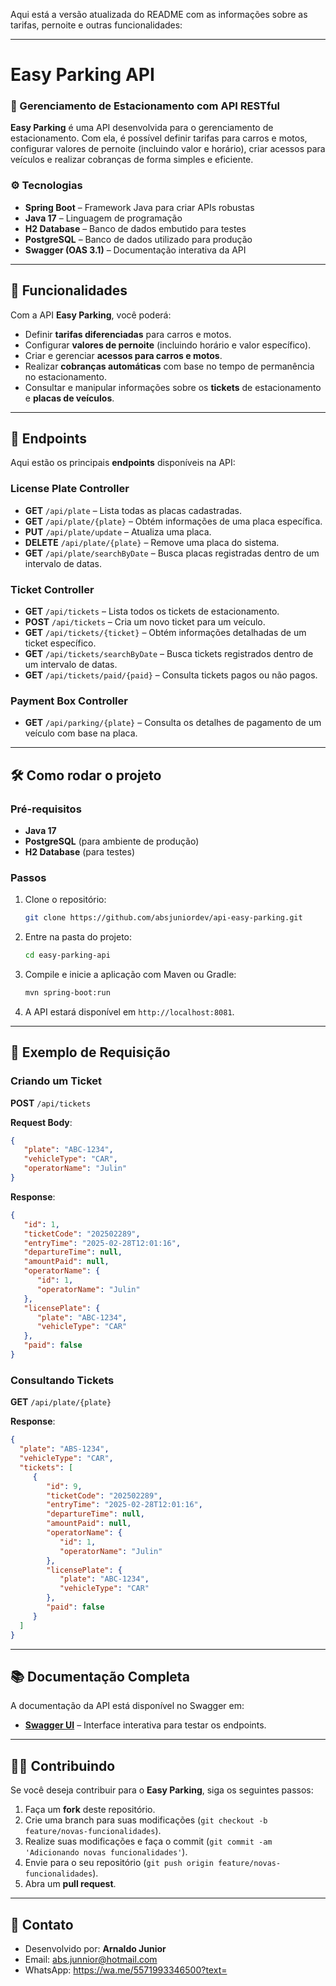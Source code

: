 Aqui está a versão atualizada do README com as informações sobre as tarifas, pernoite e outras funcionalidades:

---

# Easy Parking API

### 🚗 Gerenciamento de Estacionamento com API RESTful

**Easy Parking** é uma API desenvolvida para o gerenciamento de estacionamento. Com ela, é possível definir tarifas para carros e motos, configurar valores de pernoite (incluindo valor e horário), criar acessos para veículos e realizar cobranças de forma simples e eficiente.

### ⚙️ Tecnologias

- **Spring Boot** – Framework Java para criar APIs robustas
- **Java 17** – Linguagem de programação
- **H2 Database** – Banco de dados embutido para testes
- **PostgreSQL** – Banco de dados utilizado para produção
- **Swagger (OAS 3.1)** – Documentação interativa da API

---

## 🚀 Funcionalidades

Com a API **Easy Parking**, você poderá:

- Definir **tarifas diferenciadas** para carros e motos.
- Configurar **valores de pernoite** (incluindo horário e valor específico).
- Criar e gerenciar **acessos para carros e motos**.
- Realizar **cobranças automáticas** com base no tempo de permanência no estacionamento.
- Consultar e manipular informações sobre os **tickets** de estacionamento e **placas de veículos**.

---

## 📜 Endpoints

Aqui estão os principais **endpoints** disponíveis na API:

### **License Plate Controller**
- **GET** `/api/plate` – Lista todas as placas cadastradas.
- **GET** `/api/plate/{plate}` – Obtém informações de uma placa específica.
- **PUT** `/api/plate/update` – Atualiza uma placa.
- **DELETE** `/api/plate/{plate}` – Remove uma placa do sistema.
- **GET** `/api/plate/searchByDate` – Busca placas registradas dentro de um intervalo de datas.

### **Ticket Controller**
- **GET** `/api/tickets` – Lista todos os tickets de estacionamento.
- **POST** `/api/tickets` – Cria um novo ticket para um veículo.
- **GET** `/api/tickets/{ticket}` – Obtém informações detalhadas de um ticket específico.
- **GET** `/api/tickets/searchByDate` – Busca tickets registrados dentro de um intervalo de datas.
- **GET** `/api/tickets/paid/{paid}` – Consulta tickets pagos ou não pagos.

### **Payment Box Controller**
- **GET** `/api/parking/{plate}` – Consulta os detalhes de pagamento de um veículo com base na placa.

---

## 🛠 Como rodar o projeto

### Pré-requisitos

- **Java 17**
- **PostgreSQL** (para ambiente de produção)
- **H2 Database** (para testes)

### Passos

1. Clone o repositório:
   ```bash
   git clone https://github.com/absjuniordev/api-easy-parking.git
   ```

2. Entre na pasta do projeto:
   ```bash
   cd easy-parking-api
   ```

3. Compile e inicie a aplicação com Maven ou Gradle:
   ```bash
   mvn spring-boot:run
   ```

4. A API estará disponível em `http://localhost:8081`.

---

## 📝 Exemplo de Requisição

### Criando um Ticket
**POST** `/api/tickets`

**Request Body**:
```json
{
   "plate": "ABC-1234",
   "vehicleType": "CAR",
   "operatorName": "Julin"
}
```

**Response**:
```json
{
   "id": 1,
   "ticketCode": "202502289",
   "entryTime": "2025-02-28T12:01:16",
   "departureTime": null,
   "amountPaid": null,
   "operatorName": {
      "id": 1,
      "operatorName": "Julin"
   },
   "licensePlate": {
      "plate": "ABC-1234",
      "vehicleType": "CAR"
   },
   "paid": false
}
```

### Consultando Tickets
**GET** `/api/plate/{plate}`

**Response**:
```json
{
  "plate": "ABS-1234",
  "vehicleType": "CAR",
  "tickets": [
     {
        "id": 9,
        "ticketCode": "202502289",
        "entryTime": "2025-02-28T12:01:16",
        "departureTime": null,
        "amountPaid": null,
        "operatorName": {
           "id": 1,
           "operatorName": "Julin"
        },
        "licensePlate": {
           "plate": "ABC-1234",
           "vehicleType": "CAR"
        },
        "paid": false
     }
  ]
}
```

---

## 📚 Documentação Completa

A documentação da API está disponível no Swagger em:

- **[Swagger UI](http://localhost:8081/swagger-ui.html)** – Interface interativa para testar os endpoints.

---

## 🧑‍💻 Contribuindo

Se você deseja contribuir para o **Easy Parking**, siga os seguintes passos:

1. Faça um **fork** deste repositório.
2. Crie uma branch para suas modificações (`git checkout -b feature/novas-funcionalidades`).
3. Realize suas modificações e faça o commit (`git commit -am 'Adicionando novas funcionalidades'`).
4. Envie para o seu repositório (`git push origin feature/novas-funcionalidades`).
5. Abra um **pull request**.

---

## 📧 Contato

- Desenvolvido por: **Arnaldo Junior**
- Email: abs.junnior@hotmail.com
- WhatsApp: https://wa.me/5571993346500?text=


